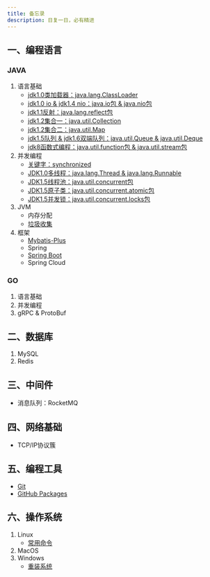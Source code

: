 ```yaml
---
title: 备忘录
description: 日复一日，必有精进
---
```


## 一、编程语言

### JAVA

1. 语言基础
    - [jdk1.0类加载器：java.lang.ClassLoader](lang/java/base/classLoader)
    - [jdk1.0 io & jdk1.4 nio：java.io包 & java.nio包](lang/java/base/io)
    - [jdk1.1反射：java.lang.reflect包](lang/java/base/reflect)
    - [jdk1.2集合一：java.util.Collection](lang/java/base/collection)
    - [jdk1.2集合二：java.util.Map](lang/java/base/map)
    - [jdk1.5队列 & jdk1.6双端队列：java.util.Queue & java.util.Deque](lang/java/base/queue)
    - [jdk8函数式编程：java.util.function包 & java.util.stream包](lang/java/base/functional)
2. 并发编程
    - [关键字：synchronized](lang/java/concurrent/synchronized)
    - [JDK1.0多线程：java.lang.Thread & java.lang.Runnable](lang/java/concurrent/thread)
    - [JDK1.5线程池：java.util.concurrent包](lang/java/concurrent/J.U.C)
    - [JDK1.5原子类：java.util.concurrent.atomic包](lang/java/concurrent/atomic)
    - [JDK1.5并发锁：java.util.concurrent.locks包](lang/java/concurrent/locks)
3. JVM
    - 内存分配
    - [垃圾收集](lang/java/jvm/GC)
4. 框架
    - [Mybatis-Plus](lang/java/framework/mybatis-plus)
    - Spring
    - [Spring Boot](lang/java/framework/SpringBoot)
    - Spring Cloud

### GO

1. 语言基础
2. 并发编程
3. gRPC & ProtoBuf

## 二、数据库

1. MySQL
2. Redis

## 三、中间件

- 消息队列：RocketMQ

## 四、网络基础

- TCP/IP协议簇

## 五、编程工具

- [Git](tools/git)
- [GitHub Packages](tools/github_packages)

## 六、操作系统

1. Linux
    - [常用命令](os/linux/cmd)
2. MacOS
3. Windows
    - [重装系统](https://upe.net)
